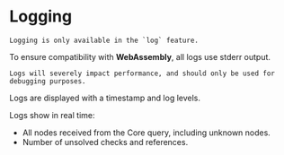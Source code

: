 # Logging

```admonish
Logging is only available in the `log` feature.
```

To ensure compatibility with **WebAssembly**, all logs use stderr output.

```admonish warning
Logs will severely impact performance, and should only be used for debugging purposes.
```

Logs are displayed with a timestamp and log levels.

Logs show in real time:
 - All nodes received from the Core query, including unknown nodes.
 - Number of unsolved checks and references.


